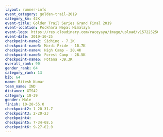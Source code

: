 ```yaml
---
layout: runner-info 
event_category: golden-trail-2019 
category_km: 42K 
event-title: Golden Trail Series Grand Final 2019 
event-location: Pockhara Nepal Himalaya 
event-logo: https://res.cloudinary.com/raceyaya/image/upload/v1572252502/logo/goldentrail-2019_k6n0ge.jpg 
event-date: 2019-10-25 
checkpoint-name2: Sidhing - 7.2K 
checkpoint-name3: Mardi Pride - 10.7K 
checkpoint-name4: High Camp - 20.4K 
checkpoint-name5: Forest Camp - 28.5K 
checkpoint-name6: Potana -39.3K 
overall_rank: 90
gender_rank: 64
category_rank: 13
bib: 64
name: Ritesh Kumar
team_name: IND
distance: GTS42
category: 18-39
gender: Male
finish: 10-20-55.0
checkpoint2: 1-20-31.7
checkpoint3: 2-20-23
checkpoint4: 
checkpoint5: 7-34-08.5
checkpoint6: 9-27-02.0
---
```

